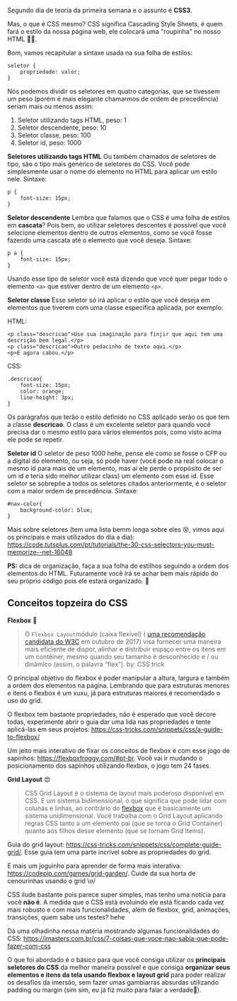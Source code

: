 Segundo dia de teoria da primeira semana e o assunto é **CSS3**.

Mas, o que é CSS mesmo? CSS significa Cascading Style Sheets, é quem fará o estilo da nossa página web, ele colocará uma "roupinha" no nosso HTML 👕👖.

Bom, vamos recapitular a sintaxe usada na sua folha de estilos:

    seletor {
        propriedade: valor;
    }

Nós podemos dividir os seletores em quatro categorias, que se tivessem um peso (porém é mais elegante chamarmos de ordem de precedência) seriam mais ou menos assim:

1.  Seletor utilizando tags HTML, peso: 1
2.  Seletor descendente, peso: 10
3.  Seletor classe, peso: 100
4.  Seletor id, peso: 1000

**Seletores utilizando tags HTML**
Ou também chamados de seletores de tipo, são o tipo mais genérico de seletores do CSS. Você pode simplesmente usar o nome do elemento no HTML para aplicar um estilo nele. Sintaxe:

    p {
        font-size: 15px;
    }

**Seletor descendente**
Lembra que falamos que o CSS é uma folha de estilos em **cascata**? Pois bem, ao utilizar seletores descentes é possível que você selecione elementos dentro de outros elementos, como se você fosse fazendo uma cascata até o elemento que você deseja. Sintaxe:

    p a {
        font-size: 15px;
    }

Usando esse tipo de seletor você está dizendo que você quer pegar todo o elemento `<a>` que estiver dentro de um elemento `<p>`.

**Seletor classe**
Esse seletor só irá aplicar o estilo que você deseja em elementos que tiverem com uma classe específica aplicada, por exemplo:

HTML:

    <p class="descricao">Use sua imaginação para finjir que aqui tem uma descrição bem legal.</p>
    <p class="descricao">Outro pedacinho de texto aqui.</p>
    <p>E agora cabou.</p>

CSS:

    .descricao{
        font-size: 15px;
        color: orange;
        line-height: 3px;
    }

Os parágrafos que terão o estilo definido no CSS aplicado serão os que tem a classe **descricao**. O class é um excelente seletor para quando você precisa dar o mesmo estilo para vários elementos pois, como visto acima ele pode se repetir.

**Seletor id**
O seletor de peso 1000 hehe, pense ele como se fosse o CFP ou a digital do elemento, ou seja, só pode haver (você pode na real colocar o mesmo id para mais de um elemento, mas ai ele perde o propósito de ser um id e teria sido melhor utilizar class) um elemento com esse id. Esse seletor se sobrepõe a todos os seletores citados anteriormente, é o seletor com a maior ordem de precedência. Sintaxe:

    #nav-color{
        background-color: blue;
    }

Mais sobre seletores (tem uma lista bemm longa sobre eles 😵, vimos aqui os principais e mais utilizados do dia a dia): https://code.tutsplus.com/pt/tutorials/the-30-css-selectors-you-must-memorize--net-16048

**PS:** dica de organização, faça a sua folha de estilhos seguindo a ordem dos elementos do HTML. Futuramente você irá se achar bem mais rápido do seu próprio código pois ele estará organizado. 🖖

## Conceitos topzeira do CSS

**Flexbox** 🥰

> O `Flexbox Layout`módulo (caixa flexível) ( [uma recomendação candidata do W3C](https://www.w3.org/TR/css-flexbox/) em outubro de 2017) visa fornecer uma maneira mais eficiente de dispor, alinhar e distribuir espaço entre os itens em um contêiner, mesmo quando seu tamanho é desconhecido e / ou dinâmico (assim, o palavra “flex”).
> by: CSS trick

O principal objetivo do flexbox é poder manipular a altura, largura e também a ordem dos elementos na página. Lembrando que para estruturas menores e itens o flexbox é um xuxu, já para estruturas maiores é recomendado o uso do grid.

O flexbox tem bastante propriedades, não é esperado que você decore todas, experimente abrir o guia dar uma lida nas propriedades e tente aplicá-las em seus projetos: https://css-tricks.com/snippets/css/a-guide-to-flexbox/

Um jeito mais interativo de fixar os conceitos de flexbox é com esse jogo de sapinhos: https://flexboxfroggy.com/#pt-br. Você vai ir mudando o posicionamento dos sapinhos utilizando flexbox, o jogo tem 24 fases.

**Grid Layout** 😍

> CSS Grid Layout é o sistema de layout mais poderoso disponível em CSS. É um sistema bidimensional, o que significa que pode lidar com colunas e linhas, ao contrário do [flexbox](https://css-tricks.com/snippets/css/a-guide-to-flexbox/) que é basicamente um sistema unidimensional. Você trabalha com o Grid Layout aplicando regras CSS tanto a um elemento pai (que se torna o Grid Container) quanto aos filhos desse elemento (que se tornam Grid Items).

Guia do grid layout: https://css-tricks.com/snippets/css/complete-guide-grid/. Esse guia tem uma parte incrível sobre as propriedades do grid.

E mais um joguinho para aprender de forma mais interativa:
https://codepip.com/games/grid-garden/. Cuide da sua horta de cenourinhas usando o grid \o/

CSS ilude bastante pois parece super simples, mas tenho uma notícia para você **não é**. A medida que o CSS está evoluindo ele está ficando cada vez mais robusto e com mais funcionalidades, além de flexbox, grid, animações, transições, quem sabe uns testes? hehe

Dá uma olhadinha nessa matéria mostrando algumas funcionalidades do CSS:
https://imasters.com.br/css/7-coisas-que-voce-nao-sabia-que-pode-fazer-com-css

O que foi abordado é o básico para que você consiga utilizar os **principais seletores do CSS** da melhor maneira possível e que consiga **organizar seus elementos e itens da tela usando flexbox e layout grid** para poder realizar os desafios da imersão, sem fazer umas gambiarras absurdas utilizando padding ou margin (sim sim, eu já fiz muito para falar a verdade🤭).

